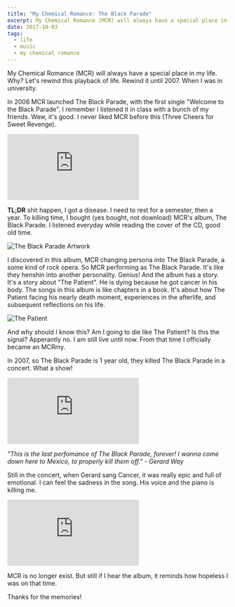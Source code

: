 ```yaml
---
title: "My Chemical Romance: The Black Parade"
excerpt: My Chemical Romance (MCR) will always have a special place in my life. Why? Let's rewind this playback of life. Rewind it until 2007. When I was in university.
date: 2017-10-03
tags:
  - life
  - music
  - my chemical romance
---
```


My Chemical Romance (MCR) will always have a special place in my life. Why? Let's rewind this playback of life. Rewind it until 2007. When I was in university.

In 2006 MCR launched The Black Parade, with the first single "Welcome to the Black Parade". I remember I listened it in class with a bunch of my friends. Wew, it's good. I never liked MCR before this (Three Cheers for Sweet Revenge).

<div class="embed">
<iframe  src="https://www.youtube-nocookie.com/embed/RRKJiM9Njr8" frameborder="0" allow="accelerometer; autoplay; encrypted-media; gyroscope; picture-in-picture" allowfullscreen></iframe></div>

**TL;DR** shit happen, I got a disease. I need to rest for a semester, then a year. To killing time, I bought (yes bought, not download) MCR's album, The Black Parade. I listened everyday while reading the cover of the CD, good old time.

![The Black Parade Artwork](https://tony.sanjaya.info/wp-content/uploads/2017/10/mcr-parade17x41_jamesjean.jpg)

I discovered in this album, MCR changing persona into The Black Parade, a some kind of rock opera. So MCR performing as The Black Parade. It's like they henshin into another personality. Genius! And the album has a story. It's a story about "The Patient". He is dying because he got cancer in his body. The songs in this album is like chapters in a book. It's about how The Patient facing his nearly death moment, experiences in the afterlife, and subsequent reflections on his life.

![The Patient](https://tony.sanjaya.info/wp-content/uploads/2017/10/PATIENT-3-sepia.jpg)

And why should I know this? Am I going to die like The Patient? Is this the signal? Apperantly no. I am still live until now. From that time I officially became an MCRmy.

In 2007, so The Black Parade is 1 year old, they killed The Black Parade in a concert. What a show!

<div class="embed">
<iframe src="https://www.youtube-nocookie.com/embed/wQFBSHXIvag" frameborder="0" allow="accelerometer; autoplay; encrypted-media; gyroscope; picture-in-picture" allowfullscreen></iframe></div>

_"This is the last perfomance of The Black Parade, forever! I wanna come down here to Mexico, to properly kill them off." - Gerard Way_

Still in the concert, when Gerard sang Cancer, it was really epic and full of emotional. I can feel the sadness in the song. His voice and the piano is killing me.

<div class="embed">
<iframe src="https://www.youtube-nocookie.com/embed/X9Mv_QPqwh0" frameborder="0" allow="accelerometer; autoplay; encrypted-media; gyroscope; picture-in-picture" allowfullscreen></iframe></div>

MCR is no longer exist. But still if I hear the album, it reminds how hopeless I was on that time.

Thanks for the memories!
